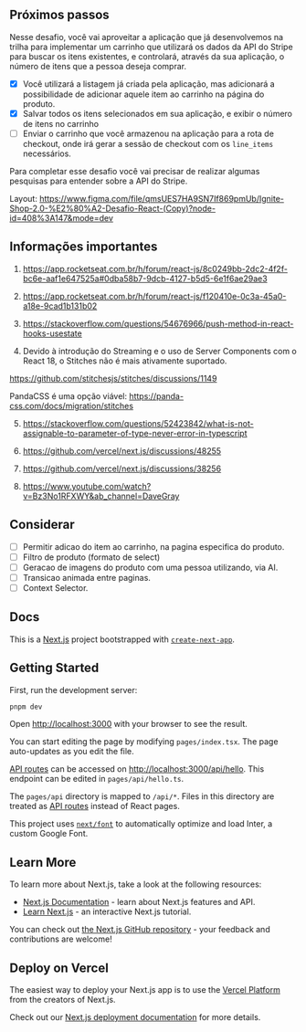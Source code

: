 ## Próximos passos

Nesse desafio, você vai aproveitar a aplicação que já desenvolvemos na trilha para implementar um carrinho que utilizará os dados da API do Stripe para buscar os itens existentes, e controlará, através da sua aplicação, o número de itens que a pessoa deseja comprar.

- [x] Você utilizará a listagem já criada pela aplicação, mas adicionará a possibilidade de adicionar aquele item ao carrinho na página do produto.
- [x] Salvar todos os itens selecionados em sua aplicação, e exibir o número de itens no carrinho
- [ ] Enviar o carrinho que você armazenou na aplicação para a rota de checkout, onde irá gerar a sessão de checkout com os `line_items` necessários.

Para completar esse desafio você vai precisar de realizar algumas pesquisas para entender sobre a API do Stripe.

Layout: https://www.figma.com/file/qmsUES7HA9SN7If869pmUb/Ignite-Shop-2.0-%E2%80%A2-Desafio-React-(Copy)?node-id=408%3A147&mode=dev

## Informações importantes

1. https://app.rocketseat.com.br/h/forum/react-js/8c0249bb-2dc2-4f2f-bc6e-aaf1e647525a#0dba58b7-9dcb-4127-b5d5-6e1f6ae29ae3

2. https://app.rocketseat.com.br/h/forum/react-js/f120410e-0c3a-45a0-a18e-9cad1b131b02

3. https://stackoverflow.com/questions/54676966/push-method-in-react-hooks-usestate

4. Devido à introdução do Streaming e o uso de Server Components com o React 18, o Stitches não é mais ativamente suportado.

https://github.com/stitchesjs/stitches/discussions/1149

PandaCSS é uma opção viável: https://panda-css.com/docs/migration/stitches

5. https://stackoverflow.com/questions/52423842/what-is-not-assignable-to-parameter-of-type-never-error-in-typescript

6. https://github.com/vercel/next.js/discussions/48255

7. https://github.com/vercel/next.js/discussions/38256

8. https://www.youtube.com/watch?v=Bz3No1RFXWY&ab_channel=DaveGray

## Considerar

- [ ] Permitir adicao do item ao carrinho, na pagina especifica do produto.
- [ ] Filtro de produto (formato de select)
- [ ] Geracao de imagens do produto com uma pessoa utilizando, via AI.
- [ ] Transicao animada entre paginas.
- [ ] Context Selector.

## Docs

This is a [Next.js](https://nextjs.org/) project bootstrapped with [`create-next-app`](https://github.com/vercel/next.js/tree/canary/packages/create-next-app).

## Getting Started

First, run the development server:

```bash
pnpm dev
```

Open [http://localhost:3000](http://localhost:3000) with your browser to see the result.

You can start editing the page by modifying `pages/index.tsx`. The page auto-updates as you edit the file.

[API routes](https://nextjs.org/docs/api-routes/introduction) can be accessed on [http://localhost:3000/api/hello](http://localhost:3000/api/hello). This endpoint can be edited in `pages/api/hello.ts`.

The `pages/api` directory is mapped to `/api/*`. Files in this directory are treated as [API routes](https://nextjs.org/docs/api-routes/introduction) instead of React pages.

This project uses [`next/font`](https://nextjs.org/docs/basic-features/font-optimization) to automatically optimize and load Inter, a custom Google Font.

## Learn More

To learn more about Next.js, take a look at the following resources:

- [Next.js Documentation](https://nextjs.org/docs) - learn about Next.js features and API.
- [Learn Next.js](https://nextjs.org/learn) - an interactive Next.js tutorial.

You can check out [the Next.js GitHub repository](https://github.com/vercel/next.js/) - your feedback and contributions are welcome!

## Deploy on Vercel

The easiest way to deploy your Next.js app is to use the [Vercel Platform](https://vercel.com/new?utm_medium=default-template&filter=next.js&utm_source=create-next-app&utm_campaign=create-next-app-readme) from the creators of Next.js.

Check out our [Next.js deployment documentation](https://nextjs.org/docs/deployment) for more details.
